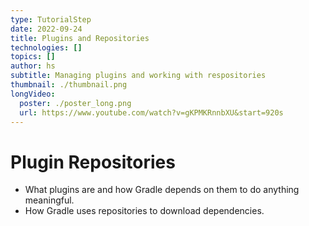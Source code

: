 ```yaml
---
type: TutorialStep
date: 2022-09-24
title: Plugins and Repositories
technologies: []
topics: []
author: hs
subtitle: Managing plugins and working with respositories
thumbnail: ./thumbnail.png
longVideo:
  poster: ./poster_long.png
  url: https://www.youtube.com/watch?v=gKPMKRnnbXU&start=920s
---
```


# Plugin Repositories

* What plugins are and how Gradle depends on them to do anything meaningful.
* How Gradle uses repositories to download dependencies.
